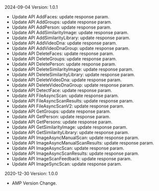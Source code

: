 2024-09-04 Version: 1.0.1
- Update API AddFaces: update response param.
- Update API AddGroups: update response param.
- Update API AddPerson: update response param.
- Update API AddSimilarityImage: update response param.
- Update API AddSimilarityLibrary: update response param.
- Update API AddVideoDna: update response param.
- Update API AddVideoDnaGroup: update response param.
- Update API DeleteFaces: update response param.
- Update API DeleteGroups: update response param.
- Update API DeletePerson: update response param.
- Update API DeleteSimilarityImage: update response param.
- Update API DeleteSimilarityLibrary: update response param.
- Update API DeleteVideoDna: update response param.
- Update API DeleteVideoDnaGroup: update response param.
- Update API DetectFace: update response param.
- Update API FileAsyncScan: update response param.
- Update API FileAsyncScanResults: update response param.
- Update API FileAsyncScanV2: update response param.
- Update API GetGroups: update response param.
- Update API GetPerson: update response param.
- Update API GetPersons: update response param.
- Update API GetSimilarityImage: update response param.
- Update API GetSimilarityLibrary: update response param.
- Update API ImageAsyncManualScan: update response param.
- Update API ImageAsyncManualScanResults: update response param.
- Update API ImageAsyncScan: update response param.
- Update API ImageAsyncScanResults: update response param.
- Update API ImageScanFeedback: update response param.
- Update API ImageSyncScan: update response param.


2020-12-30 Version: 1.0.0
- AMP Version Change.

